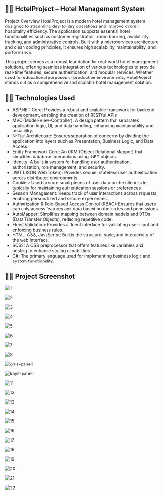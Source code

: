  ## 🏨💼 HotelProject – Hotel Management System  ##
Project Overview
HotelProject is a modern hotel management system designed to streamline day-to-day operations and improve overall hospitality efficiency. The application supports essential hotel functionalities such as customer registration, room booking, availability tracking, and administrative controls. Built with a microservices architecture and clean coding principles, it ensures high scalability, maintainability, and performance.

This project serves as a robust foundation for real-world hotel management solutions, offering seamless integration of various technologies to provide real-time features, secure authentication, and modular services. Whether used for educational purposes or production environments, HotelProject stands out as a comprehensive and scalable hotel management solution.


 ## 🚀🚀 Technologies Used  ##

- ASP.NET Core: Provides a robust and scalable framework for backend development, enabling the creation of RESTful APIs.
- MVC (Model-View-Controller): A design pattern that separates application logic, UI, and data handling, enhancing maintainability and testability.
- N-Tier Architecture: Ensures separation of concerns by dividing the application into layers such as Presentation, Business Logic, and Data Access.
- Entity Framework Core: An ORM (Object-Relational Mapper) that simplifies database interactions using .NET objects.
- Identity: A built-in system for handling user authentication, authorization, role management, and security.
- JWT (JSON Web Token): Provides secure, stateless user authentication across distributed environments.
- Cookies: Used to store small pieces of user data on the client-side, typically for maintaining authentication sessions or preferences.
- Session Management: Keeps track of user interactions across requests, enabling personalized and secure experiences.
- Authorization & Role-Based Access Control (RBAC): Ensures that users can only access features and data based on their roles and permissions.
- AutoMapper: Simplifies mapping between domain models and DTOs (Data Transfer Objects), reducing repetitive code.
- FluentValidation: Provides a fluent interface for validating user input and enforcing business rules.
- HTML, CSS, JavaScript: Builds the structure, style, and interactivity of the web interface.
- SCSS: A CSS preprocessor that offers features like variables and nesting to enhance styling capabilities.
- C#: The primary language used for implementing business logic and system functionality.

 ## 🏨💼  Project Screenshot ##

 ![1](https://github.com/user-attachments/assets/de1cf1d7-29d5-4f27-a7c9-1001afd0b9ff)
 
![2](https://github.com/user-attachments/assets/7c5f6018-858f-49bf-9ce0-6d6948fc68e6)

![3](https://github.com/user-attachments/assets/ada01756-7b8a-4f1b-ace8-00efe1fee9ce)

![4](https://github.com/user-attachments/assets/dd7bffd7-3efa-44fc-8a04-8a99d3fbb053)

![5](https://github.com/user-attachments/assets/dab961e3-8b78-41d6-ae71-0390a25fb2e1)

![6](https://github.com/user-attachments/assets/bfa03119-36ac-4de3-8e1e-e7af72f263ec)

![7](https://github.com/user-attachments/assets/9984462b-e9f5-4e16-a988-37234ff61a9f)

![8](https://github.com/user-attachments/assets/5c772b73-e53e-473f-90ac-42a3ac51431d)

![giris-paneli](https://github.com/user-attachments/assets/3baab420-4ed5-47c1-a12c-4626dd6614ae)

![kayit-paneli](https://github.com/user-attachments/assets/4e4fe894-e9be-49e5-9745-d1f24e4e6abc)

![11](https://github.com/user-attachments/assets/6c8f8a8d-45b0-4da3-abfb-4f16f2cd057e)

![12](https://github.com/user-attachments/assets/120b7b75-2ec6-43ac-8082-d192adc3f07b)

![13](https://github.com/user-attachments/assets/754b115a-c84b-4a5a-886d-443ecdd499e2)

![14](https://github.com/user-attachments/assets/506c872f-220f-4273-8f1a-cf0019a14cfa)

![15](https://github.com/user-attachments/assets/1bc690a2-7862-45af-b405-f0951aec78da)

![16](https://github.com/user-attachments/assets/3e12dba1-c70a-4184-ada7-04f38cda3515)

![17](https://github.com/user-attachments/assets/a521f96e-0c15-4f52-85ea-9409c7602008)

![18](https://github.com/user-attachments/assets/ebef1324-40f2-424f-b1d3-5597f6ea41fe)

![19](https://github.com/user-attachments/assets/1e86ff69-61e9-4037-88e9-c53f9d02dc8c)

![20](https://github.com/user-attachments/assets/94ff5579-7122-4bb9-8bd5-3815c60d6148)

![21](https://github.com/user-attachments/assets/ca167a58-713d-47df-8d33-48ce5e402eff)

![22](https://github.com/user-attachments/assets/52dcb4f6-9df5-497a-937c-dee97cee5c5c)


